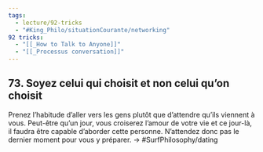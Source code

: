 ```yaml
---
tags:
  - lecture/92-tricks
  - "#King_Philo/situationCourante/networking"
92 tricks:
  - "[[_How to Talk to Anyone]]"
  - "[[_Processus conversation]]"
---
```





## 73. Soyez celui qui choisit et non celui qu’on choisit

Prenez l’habitude d’aller vers les gens plutôt que d’attendre qu’ils viennent à vous. Peut-être qu’un jour, vous croiserez l’amour de votre vie et ce jour-là, il faudra être capable d’aborder cette personne. N’attendez donc pas le dernier moment pour vous y préparer.
-> #SurfPhilosophy/dating 